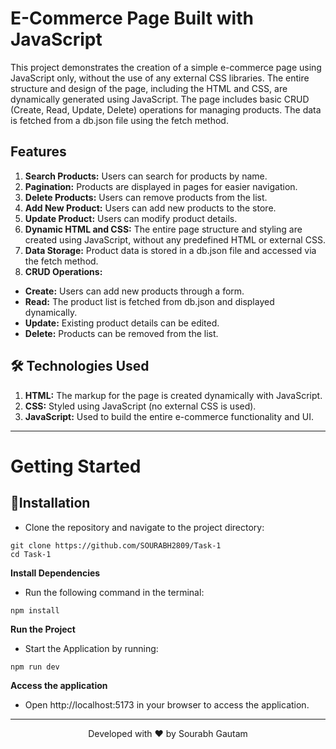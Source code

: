 # E-Commerce Page Built with JavaScript
This project demonstrates the creation of a simple e-commerce page using JavaScript only, without the use of any external CSS libraries. The entire structure and design of the page, including the HTML and CSS, are dynamically generated using JavaScript. The page includes basic CRUD (Create, Read, Update, Delete) operations for managing products. The data is fetched from a db.json file using the fetch method.

## Features
1. **Search Products:** Users can search for products by name.
2. **Pagination:** Products are displayed in pages for easier navigation.
3. **Delete Products:** Users can remove products from the list.
4. **Add New Product:** Users can add new products to the store.
5. **Update Product:** Users can modify product details.
6. **Dynamic HTML and CSS:** The entire page structure and styling are created using JavaScript, without any predefined HTML or external CSS.
7. **Data Storage:** Product data is stored in a db.json file and accessed via the fetch method.
8. **CRUD Operations:**
- **Create:** Users can add new products through a form.
- **Read:** The product list is fetched from db.json and displayed dynamically.
- **Update:** Existing product details can be edited.
- **Delete:** Products can be removed from the list.


## 🛠 Technologies Used
1. **HTML:** The markup for the page is created dynamically with JavaScript.
2. **CSS:** Styled using JavaScript (no external CSS is used).
3. **JavaScript:** Used to build the entire e-commerce functionality and UI.
<hr>

# Getting Started
## 🚀Installation
- Clone the repository and navigate to the project directory:
```
git clone https://github.com/SOURABH2809/Task-1
cd Task-1
```

**Install Dependencies**
- Run the following command in the terminal:
```
npm install
```


**Run the Project**
- Start the Application by running:
```
npm run dev
```

**Access the application**
- Open http://localhost:5173 in your browser to access the application.

<hr>
<p align="center">
Developed with ❤️ by Sourabh Gautam
</p>
